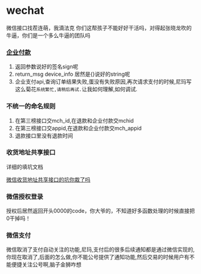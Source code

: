 # wechat

微信接口找茬连萌，我滴法克
你们这帮孩子不能好好干活吗，对得起张晓龙吹的牛逼，你们是一个多么牛逼的团队吗


### [企业付款](http://pay.weixin.qq.com/wiki/doc/api/mch_pay.php?chapter=14_2)

1. 返回参数说好的签名sign呢
2. return_msg device_info 居然是{}说好的string呢
3. 企业支付api,查询订单结果失败,蛋没有失败原因,再次请求支付的时候,尼玛写这么菊花`系统繁忙,请稍后再试.`让我如何理解,如何调试.

### 不统一的命名规则

1. 在第三榜接口交mch_id,在退款和企业付款交mchid
2. 在第三榜接口交appid,在退款和企业付款交mch_appid
3. 退款接口里没有退款时间

### 收货地址共享接口

详细的填坑文档

[微信收货地址共享接口的坑你栽了吗](http://feed.hjue.me/articles/detail/2015-04-18/492466)

### 微信授权登录

授权后居然返回开头0000的code，你大爷的，不知道好多函数处理的时候直接把0干掉吗！

### 微信支付

微信取消了支付自动关注的功能,尼玛,支付后的很多后续通知都是通过微信实现的,你现在取消了,后面的怎么做,你不能公号提供了通知功能,然后交易的时候用户有不能便捷关注公号啊,脑子金狮咋想
